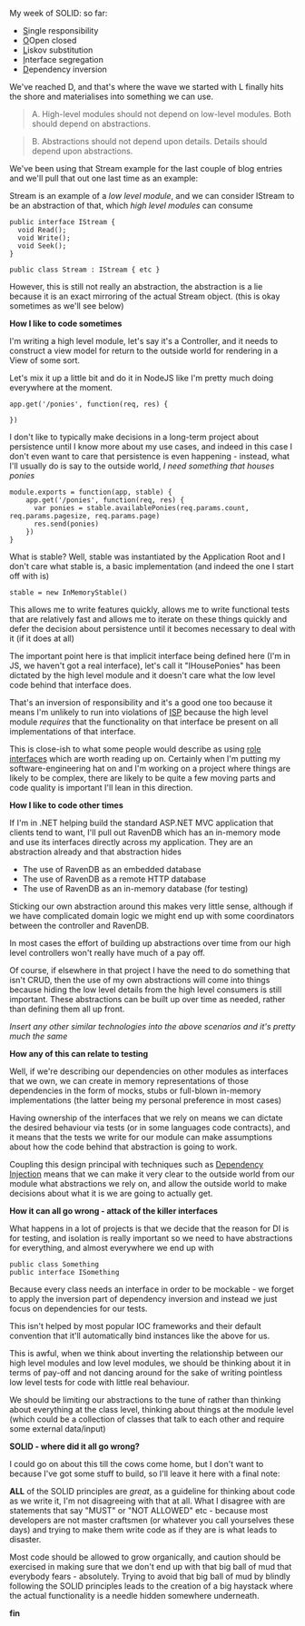 My week of SOLID: so far:

- [S]()ingle responsibility
- [O]()Open closed
- [L]()iskov substitution
- [I]()nterface segregation
- [D](#)ependency inversion

We've reached D, and that's where the wave we started with L finally hits the shore and materialises into something we can use.

  <blockquote>
A. High-level modules should not depend on low-level modules. Both should depend on abstractions.
  </blockquote>

  <blockquote>
B. Abstractions should not depend upon details. Details should depend upon abstractions.
  </blockquote>

We've been using that Stream example for the last couple of blog entries and we'll pull that out one last time as an example:

Stream is an example of a *low level module*, and we can consider IStream to be an abstraction of that, which *high level modules* can consume

    public interface IStream {
      void Read();
      void Write();
      void Seek();
    }

    public class Stream : IStream { etc }

However, this is still not really an abstraction, the abstraction is a lie because it is an exact mirroring of the actual Stream object. (this is okay sometimes as we'll see below)

**How I like to code sometimes**

I'm writing a high level module, let's say it's a Controller, and it needs to construct a view model for return to the outside world for rendering in a View of some sort. 

Let's mix it up a little bit and do it in NodeJS like I'm pretty much doing everywhere at the moment.

    app.get('/ponies', function(req, res) {

    })


I don't like to typically make decisions in a long-term project about persistence until I know more about my use cases, and indeed in this case I don't even want to care that persistence is even happening - instead, what I'll usually do is say to the outside world, *I need something that houses ponies*

    module.exports = function(app, stable) {
        app.get('/ponies', function(req, res) {
          var ponies = stable.availablePonies(req.params.count, req.params.pagesize, req.params.page)
          res.send(ponies)
        })
    }

What is stable? Well, stable was instantiated by the Application Root and I don't care what stable is, a basic implementation (and indeed the one I start off with is)

    stable = new InMemoryStable()

This allows me to write features quickly, allows me to write functional tests that are relatively fast and allows me to iterate on these things quickly and defer the decision about persistence until it becomes necessary to deal with it (if it does at all)

The important point here is that implicit interface being defined here (I'm in JS, we haven't got a real interface), let's call it "IHousePonies" has been dictated by the high level module and it doesn't care what the low level code behind that interface does.

That's an inversion of responsibility and it's a good one too because it means I'm unlikely to run into violations of [ISP](/entries/my-relationship-with-solid---seeing-i-to-i.html) because the high level module *requires* that the functionality on that interface be present on all implementations of that interface.

This is close-ish to what some people would describe as using [role interfaces](http://martinfowler.com/bliki/RoleInterface.html) which are worth reading up on. Certainly when I'm putting my software-engineering hat on and I'm working on a project where things are likely to be complex, there are likely to be quite a few moving parts and code quality is important I'll lean in this direction.

**How I like to code other times**

If I'm in .NET helping build the standard ASP.NET MVC application that clients tend to want, I'll pull out RavenDB which has an in-memory mode and use its interfaces directly across my application. They are an abstraction already and that abstraction hides

  - The use of RavenDB as an embedded database
  - The use of RavenDB as a remote HTTP database
  - The use of RavenDB as an in-memory database (for testing)

Sticking our own abstraction around this makes very little sense, although if we have complicated domain logic we might end up with some coordinators between the controller and RavenDB.

In most cases the effort of building up abstractions over time from our high level controllers won't really have much of a pay off.

Of course, if elsewhere in that project I have the need to do something that isn't CRUD, then the use of my own abstractions will come into things because hiding the low level details from the high level consumers is still important. These abstractions can be built up over time as needed, rather than defining them all up front.

*Insert any other similar technologies into the above scenarios and it's pretty much the same*

**How any of this can relate to testing**

Well, if we're describing our dependencies on other modules as interfaces that we own, we can create in memory representations of those dependencies in the form of mocks, stubs or full-blown in-memory implementations (the latter being my personal preference in most cases)

Having ownership of the interfaces that we rely on means we can dictate the desired behaviour via tests (or in some languages code contracts), and it means that the tests we write for our module can make assumptions about how the code behind that abstraction is going to work.

Coupling this design principal with techniques such as [Dependency Injection](http://en.wikipedia.org/wiki/Dependency_injection) means that we can make it very clear to the outside world from our module what abstractions we rely on, and allow the outside world to make decisions about what it is we are going to actually get.

**How it can all go wrong - attack of the killer interfaces**

What happens in a lot of projects is that we decide that the reason for DI is for testing, and isolation is really important so we need to have abstractions for everything, and almost everywhere we end up with

    public class Something
    public interface ISomething

Because every class needs an interface in order to be mockable - we forget to apply the inversion part of dependency inversion and instead we just focus on dependencies for our tests.

This isn't helped by most popular IOC frameworks and their default convention that it'll automatically bind instances like the above for us.

This is awful, when we think about inverting the relationship between our high level modules and low level modules, we should be thinking about it in terms of pay-off and not dancing around for the sake of writing pointless low level tests for code with little real behaviour.

We should be limiting our abstractions to the tune of rather than thinking about everything at the class level, thinking about things at the module level (which could be a collection of classes that talk to each other and require some external data/input)

**SOLID - where did it all go wrong?**

I could go on about this till the cows come home, but I don't want to because I've got some stuff to build, so I'll leave it here with a final note:

**ALL** of the SOLID principles are *great*, as a guideline for thinking about code as we write it, I'm not disagreeing with that at all. What I disagree with are statements that say "MUST" or "NOT ALLOWED" etc - because most developers are not master craftsmen (or whatever you call yourselves these days) and trying to make them write code as if they are is what leads to disaster.

Most code should be allowed to grow organically, and caution should be exercised in making sure that we don't end up with that big ball of mud that everybody fears - absolutely. Trying to avoid that big ball of mud by blindly following the SOLID principles leads to the creation of a big haystack where the actual functionality is a needle hidden somewhere underneath.

**fin**
